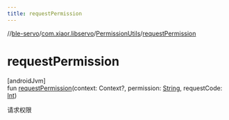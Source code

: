 ```yaml
---
title: requestPermission
---
```

//[ble-servo](../../../index.html)/[com.xiaor.libservo](../index.html)/[PermissionUtils](index.html)/[requestPermission](request-permission.html)



# requestPermission



[androidJvm]\
fun [requestPermission](request-permission.html)(context: Context?, permission: [String](https://kotlinlang.org/api/latest/jvm/stdlib/kotlin/-string/index.html), requestCode: [Int](https://kotlinlang.org/api/latest/jvm/stdlib/kotlin/-int/index.html))



请求权限




